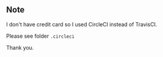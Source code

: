 ## Note 
I don't have credit card so I used CircleCI instead of TravisCI. 

Please see folder `.circleci`

Thank you.
